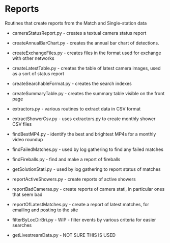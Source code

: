 # Reports

Routines that create reports from the Match and Single-station data

* cameraStatusReport.py - creates a textual camera status report
* createAnnualBarChart.py - creates the annual bar chart of detections.
* createExchangeFiles.py - creates files in the format used for exchange with other networks
* createLatestTable.py - creates the table of latest camera images, used as a sort of status report
* createSearchableFormat.py - creates the search indexes
* createSummaryTable.py - creates the summary table visible on the front page
* extractors.py - various routines to extract data in CSV format
* extractShowerCsv.py - uses extractors.py to create monthly shower CSV files
* findBestMP4.py - identify the best and brightest MP4s for a monthly video roundup
* findFailedMatches.py - used by log gathering to find any failed matches
* findFireballs.py - find and make a report of fireballs
* getSolutionStati.py - used by log gathering to report status of matches
* reportActiveShowers.py - create reports of active showers
* reportBadCameras.py - create reports of camera stati, in particular ones that seem bad
* reportOfLatestMatches.py - create a report of latest matches, for emailing and posting to the site

* filterByLocDirBri.py - WIP - filter events by various criteria for easier searches

* getLivestreamData.py - NOT SURE THIS IS USED
